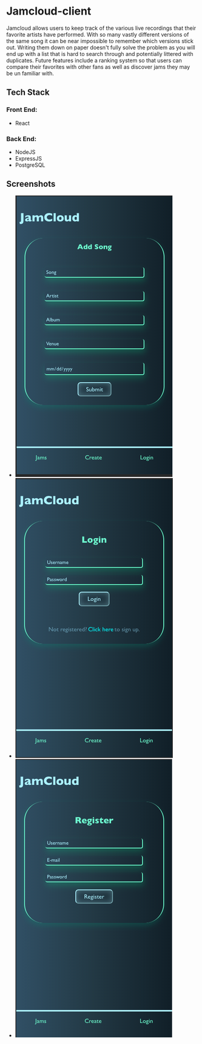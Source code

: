 # Jamcloud-client
Jamcloud allows users to keep track of the various live recordings that their favorite artists have performed. With so many vastly different versions of the same song it can be near impossible to remember which versions stick out. Writing them down on paper doesn't fully solve the problem as you will end up with a list that is hard to search through and potentially littered with duplicates. Future features include a ranking system so that users can compare their favorites with other fans as well as discover jams they may be un familiar with. 

## Tech Stack 

### Front End:

- React

### Back End: 

- NodeJS 
- ExpressJS
- PostgreSQL

## Screenshots 

- ![](images/image-one.png)
- ![](images/image-two.png)
- ![](images/image-three.png)
